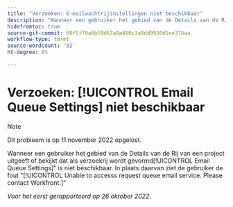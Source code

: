 ```yaml
---
title: "Verzoeken: E-mailwachtrijinstellingen niet beschikbaar"
description: "Wanneer een gebruiker het gebied van de Details van de Rij van een project uitgeeft of bekijkt dat als verzoekrij wordt gevormd, is het gebied van de Montages van de Rij E-mail niet beschikbaar. In plaats daarvan ziet de gebruiker de fout Kan de e-mailservice voor de aanvraagwachtrij niet openen. Neem contact op met Workfront."
hidefromtoc: true
source-git-commit: 60f5f70a6bf8d67a8a450c3a8dd9950d1ee376aa
workflow-type: tm+mt
source-wordcount: '92'
ht-degree: 0%

---
```



# Verzoeken: [!UICONTROL Email Queue Settings] niet beschikbaar

>[!NOTE]
>
>Dit probleem is op 11 november 2022 opgelost.

Wanneer een gebruiker het gebied van de Details van de Rij van een project uitgeeft of bekijkt dat als verzoekrij wordt gevormd[!UICONTROL Email Queue Settings]&quot; is niet beschikbaar. In plaats daarvan ziet de gebruiker de fout &quot;[!UICONTROL Unable to accesss request queue email service. Please contact Workfront.]&quot;

_Voor het eerst gerapporteerd op 26 oktober 2022._

